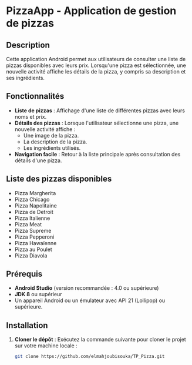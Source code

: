 # PizzaApp - Application de gestion de pizzas

## Description
Cette application Android permet aux utilisateurs de consulter une liste de pizzas disponibles avec leurs prix. Lorsqu'une pizza est sélectionnée, une nouvelle activité affiche les détails de la pizza, y compris sa description et ses ingrédients.

## Fonctionnalités
- **Liste de pizzas** : Affichage d'une liste de différentes pizzas avec leurs noms et prix.
- **Détails des pizzas** : Lorsque l'utilisateur sélectionne une pizza, une nouvelle activité affiche :
  - Une image de la pizza.
  - La description de la pizza.
  - Les ingrédients utilisés.
- **Navigation facile** : Retour à la liste principale après consultation des détails d'une pizza.

## Liste des pizzas disponibles
- Pizza Margherita
- Pizza Chicago
- Pizza Napolitaine
- Pizza de Detroit
- Pizza Italienne
- Pizza Meat
- Pizza Supreme
- Pizza Pepperoni
- Pizza Hawaïenne
- Pizza au Poulet
- Pizza Diavola

## Prérequis
- **Android Studio** (version recommandée : 4.0 ou supérieure)
- **JDK 8** ou supérieur
- Un appareil Android ou un émulateur avec API 21 (Lollipop) ou supérieure.

## Installation
1. **Cloner le dépôt** :
   Exécutez la commande suivante pour cloner le projet sur votre machine locale :
   ```bash
   git clone https://github.com/elmahjoubisouka/TP_Pizza.git
